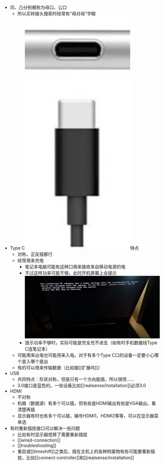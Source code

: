 - 凹、凸分别被称为母口、公口
  - 所以买转接头搜索时经常有“母对母”字眼
- Type C![](type-c.png)特点
  - 对称，正反插都行
  - 经常用来充电
    - 笔记本电脑可能有这种口用来接收来自移动电源的电
    - 不过这样功率可能不够。此时开机屏幕上会提示![](low-wattage.jpg)
    - 提示功率不够时，实际可能是完全充不进去（如有时手机数据线Type C连笔记本）
  - 可能用来出电也可能用来入电。对于有多个Type C口的设备一定要小心哪个是入哪个是出
  - 有的可以用来传输数据（比如接[[扩展坞]]）
- USB
  - 共同特点：形状对称，但是只有一个方向能插，所以很烦……
  - 3.0接口是蓝色的。一些设备比如[[realsense/installation]]必须3.0
- HDMI
  - 不对称
  - 机箱（数据源）有多个可以插，但有些是HDMI输出有些是VGA输出。看清楚再插
  - 显示器有时也有多个可以插，编号HDMI1，HDMI2等等，可以在显示器菜单选
- 有时重新插拔接口可以解决一些问题
  - 比如有时显示器熄屏了需要重新插拔
  - [[wired-connection]]
  - [[troubleshooting]]
  - 重启或[[timeshift]]之类后，插在主机上的各种附属物有些可能要重新插拔，比如[[connect-controller]]和[[realsense/installation]]
